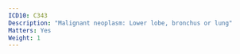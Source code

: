 ```yaml
---
ICD10: C343
Description: "Malignant neoplasm: Lower lobe, bronchus or lung"
Matters: Yes
Weight: 1
---
```


